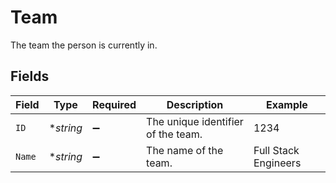 # Team

The team the person is currently in.


## Fields

| Field                              | Type                               | Required                           | Description                        | Example                            |
| ---------------------------------- | ---------------------------------- | ---------------------------------- | ---------------------------------- | ---------------------------------- |
| `ID`                               | **string*                          | :heavy_minus_sign:                 | The unique identifier of the team. | 1234                               |
| `Name`                             | **string*                          | :heavy_minus_sign:                 | The name of the team.              | Full Stack Engineers               |